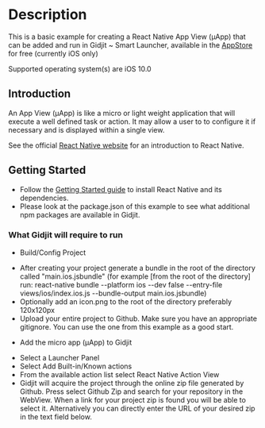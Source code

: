 # Description

This is a basic example for creating a React Native App View (μApp) that can be added and run in Gidjit ~ Smart Launcher, available in the [AppStore](https://itunes.apple.com/us/app/gidjit-smart-launcher/id1179176359?at=1001lnP4&mt=8)
 for free (currently iOS only)
 
 Supported operating system(s) are iOS 10.0
 
## Introduction

 An App View (μApp) is like a micro or light weight application that will execute a well defined task or action. It may allow a user to to configure it if necessary and is displayed within a single view.
 
 See the official [React Native website](https://facebook.github.io/react-native/) for an introduction to React Native.

## Getting Started
 
 - Follow the [Getting Started guide](https://facebook.github.io/react-native/docs/getting-started.html) to install React Native and its dependencies.
 - Please look at the package.json of this example to see what additional npm packages are available in Gidjit. 
 
### What Gidjit will require to run

* Build/Config Project 

 - After creating your project generate a bundle in the root of the directory called "main.ios.jsbundle" (for example [from the root of the directory] run: react-native bundle --platform ios --dev false --entry-file views/ios/index.ios.js --bundle-output main.ios.jsbundle)
 - Optionally add an icon.png to the root of the directory preferably 120x120px
 - Upload your entire project to Github. Make sure you have an appropriate gitignore. You can use the one from this example as a good start. 

* Add the micro app (μApp) to Gidjit 
 
 - Select a Launcher Panel
 - Select Add Built-in/Known actions 
 - From the available action list select React Native Action View
 - Gidjit will acquire the project through the online zip file generated by Github. Press select Github Zip and search for your repository in the WebView. When a link for your project zip is found you will be able to select it. Alternatively you can directly enter the URL of your desired zip in the text field below.
 
 
 
 
 
 
 

 

 